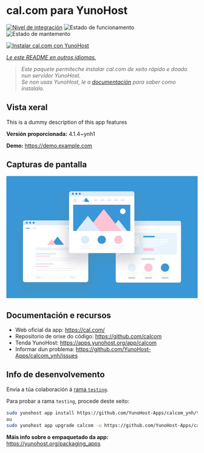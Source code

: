 <!--
NOTA: Este README foi creado automáticamente por <https://github.com/YunoHost/apps/tree/master/tools/readme_generator>
NON debe editarse manualmente.
-->

# cal.com para YunoHost

[![Nivel de integración](https://dash.yunohost.org/integration/calcom.svg)](https://dash.yunohost.org/appci/app/calcom) ![Estado de funcionamento](https://ci-apps.yunohost.org/ci/badges/calcom.status.svg) ![Estado de mantemento](https://ci-apps.yunohost.org/ci/badges/calcom.maintain.svg)

[![Instalar cal.com con YunoHost](https://install-app.yunohost.org/install-with-yunohost.svg)](https://install-app.yunohost.org/?app=calcom)

*[Le este README en outros idiomas.](./ALL_README.md)*

> *Este paquete permíteche instalar cal.com de xeito rápido e doado nun servidor YunoHost.*  
> *Se non usas YunoHost, le a [documentación](https://yunohost.org/install) para saber como instalalo.*

## Vista xeral

This is a dummy description of this app features


**Versión proporcionada:** 4.1.4~ynh1

**Demo:** <https://demo.example.com>

## Capturas de pantalla

![Captura de pantalla de cal.com](./doc/screenshots/example.jpg)

## Documentación e recursos

- Web oficial da app: <https://cal.com/>
- Repositorio de orixe do código: <https://github.com/calcom>
- Tenda YunoHost: <https://apps.yunohost.org/app/calcom>
- Informar dun problema: <https://github.com/YunoHost-Apps/calcom_ynh/issues>

## Info de desenvolvemento

Envía a túa colaboración á [rama `testing`](https://github.com/YunoHost-Apps/calcom_ynh/tree/testing).

Para probar a rama `testing`, procede deste xeito:

```bash
sudo yunohost app install https://github.com/YunoHost-Apps/calcom_ynh/tree/testing --debug
ou
sudo yunohost app upgrade calcom -u https://github.com/YunoHost-Apps/calcom_ynh/tree/testing --debug
```

**Máis info sobre o empaquetado da app:** <https://yunohost.org/packaging_apps>
